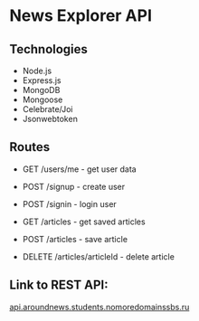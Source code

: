 # News Explorer API

## Technologies

- Node.js
- Express.js
- MongoDB
- Mongoose
- Celebrate/Joi
- Jsonwebtoken

## Routes

- GET /users/me - get user data
- POST /signup - create user
- POST /signin - login user

- GET /articles - get saved articles
- POST /articles - save article
- DELETE /articles/articleId - delete article

## Link to REST API:

[api.aroundnews.students.nomoredomainssbs.ru](api.aroundnews.students.nomoredomainssbs.ru)
